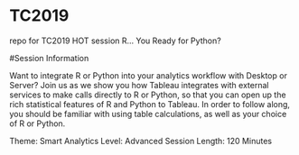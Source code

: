 # TC2019
repo for TC2019 HOT session R... You Ready for Python?

#Session Information

Want to integrate R or Python into your analytics workflow with Desktop or Server? Join us as we show you how Tableau integrates with external services to make calls directly to R or Python, so that you can open up the rich statistical features of R and Python to Tableau. In order to follow along, you should be familiar with using table calculations, as well as your choice of R or Python.

Theme: Smart Analytics
Level: Advanced
Session Length: 120 Minutes
